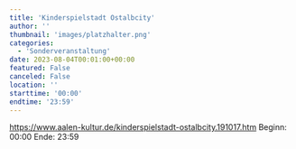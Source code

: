 ```yaml
---
title: 'Kinderspielstadt Ostalbcity'
author: ''
thumbnail: 'images/platzhalter.png'
categories:
  - 'Sonderveranstaltung'
date: 2023-08-04T00:01:00+00:00
featured: False
canceled: False
location: ''
starttime: '00:00'
endtime: '23:59'
---
```

https://www.aalen-kultur.de/kinderspielstadt-ostalbcity.191017.htm
Beginn: 00:00
 Ende: 23:59